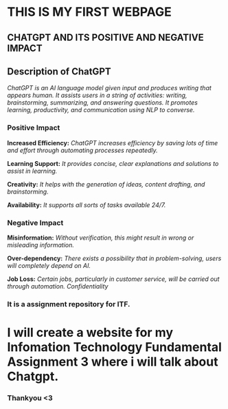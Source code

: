 # THIS IS MY FIRST WEBPAGE
 ## CHATGPT AND ITS POSITIVE AND NEGATIVE IMPACT ##
  ## Description of ChatGPT ##
  *ChatGPT is an AI language model given input and produces writing that appears human. It assists users in a string of activities: writing, brainstorming, summarizing, and answering questions. It promotes learning, productivity, and communication using NLP to converse.*

### Positive Impact

**Increased Efficiency:** *ChatGPT increases efficiency by saving lots of time and effort through automating processes repeatedly.*

**Learning Support:** *It provides concise, clear explanations and solutions to assist in learning.*

**Creativity:** *It helps with the generation of ideas, content drafting, and brainstorming.*

**Availability:** *It supports all sorts of tasks available 24/7.*

### Negative Impact

**Misinformation:** *Without verification, this might result in wrong or misleading information.*

**Over-dependency:** *There exists a possibility that in problem-solving, users will completely depend on AI.*

**Job Loss:** *Certain jobs, particularly in customer service, will be carried out through automation.
Confidentiality*

### It is a assignment repository for ITF. ###

# I will create a website for my Infomation Technology Fundamental Assignment 3 where i will talk about Chatgpt.

### Thankyou <3 ###




